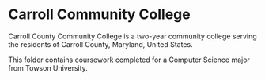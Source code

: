 # Carroll Community College
Carroll County Community College is a two-year community college serving the residents of Carroll County, Maryland, United States.

This folder contains coursework completed for a Computer Science major from Towson University.

